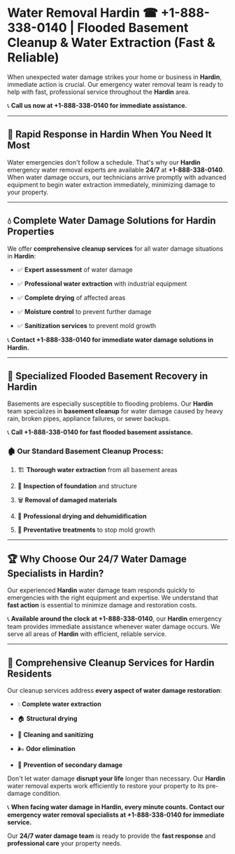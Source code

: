 # Water Removal Hardin ☎ +1-888-338-0140 | Flooded Basement Cleanup & Water Extraction (Fast & Reliable)

When unexpected water damage strikes your home or business in **Hardin**, immediate action is crucial. Our emergency water removal team is ready to help with fast, professional service throughout the **Hardin** area. 

📞 **Call us now at +1-888-338-0140 for immediate assistance.**
---
## 🚀 Rapid Response in Hardin When You Need It Most
Water emergencies don't follow a schedule. That's why our **Hardin** emergency water removal experts are available **24/7** at **+1-888-338-0140**. When water damage occurs, our technicians arrive promptly with advanced equipment to begin water extraction immediately, minimizing damage to your property.
---
## 💧 Complete Water Damage Solutions for Hardin Properties
We offer **comprehensive cleanup services** for all water damage situations in **Hardin**:
- ✅ **Expert assessment** of water damage  
- ✅ **Professional water extraction** with industrial equipment  
- ✅ **Complete drying** of affected areas  
- ✅ **Moisture control** to prevent further damage  
- ✅ **Sanitization services** to prevent mold growth  
📞 **Contact +1-888-338-0140 for immediate water damage solutions in Hardin.**
---
## 🌊 Specialized Flooded Basement Recovery in Hardin
Basements are especially susceptible to flooding problems. Our **Hardin** team specializes in **basement cleanup** for water damage caused by heavy rain, broken pipes, appliance failures, or sewer backups. 
📞 **Call +1-888-338-0140 for fast flooded basement assistance.**
### 🏚️ Our Standard Basement Cleanup Process:
1. 🏗️ **Thorough water extraction** from all basement areas  
2. 🔎 **Inspection of foundation** and structure  
3. 🗑️ **Removal of damaged materials**  
4. 💨 **Professional drying and dehumidification**  
5. 🚫 **Preventative treatments** to stop mold growth  
---
## 🏆 Why Choose Our 24/7 Water Damage Specialists in Hardin?
Our experienced **Hardin** water damage team responds quickly to emergencies with the right equipment and expertise. We understand that **fast action** is essential to minimize damage and restoration costs.
📞 **Available around the clock at +1-888-338-0140**, our **Hardin** emergency team provides immediate assistance whenever water damage occurs. We serve all areas of **Hardin** with efficient, reliable service.
---
## 🧹 Comprehensive Cleanup Services for Hardin Residents
Our cleanup services address **every aspect of water damage restoration**:
- 💧 **Complete water extraction**  
- 🏠 **Structural drying**  
- 🧼 **Cleaning and sanitizing**  
- 🌬️ **Odor elimination**  
- 🚫 **Prevention of secondary damage**  
Don't let water damage **disrupt your life** longer than necessary. Our **Hardin** water removal experts work efficiently to restore your property to its pre-damage condition.
📞 **When facing water damage in Hardin, every minute counts. Contact our emergency water removal specialists at +1-888-338-0140 for immediate service.**
Our **24/7 water damage team** is ready to provide the **fast response** and **professional care** your property needs.
